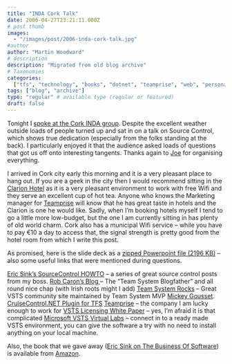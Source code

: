 ```yaml
---
title: "INDA Cork Talk"
date: 2006-04-27T23:21:11.000Z
# post thumb
images:
  - "/images/post/2006-inda-cork-talk.jpg"
#author
author: "Martin Woodward"
# description
description: "Migrated from old blog archive"
# Taxonomies
categories:
  ["tfs", "technology", "books", "dotnet", "teamprise", "web", "personal"]
tags: ["blog", "archive"]
type: "regular" # available type (regular or featured)
draft: false
---
```


Tonight I [spoke at the Cork INDA group](http://www.developers.ie/session.aspx?s=47). Despite the excellent weather outside loads of people turned up and sat in on a talk on Source Control, which shows true dedication (especially from the folks standing at the back). I particularly enjoyed it that the audience asked loads of questions that got us off onto interesting tangents. Thanks again to [Joe](http://developers.ie/blogs/joegill/) for organising everything.

I arrived in Cork city early this morning and it is a very pleasant place to hang out. If you are a geek in the city then I would recommend sitting in the [Clarion Hotel](http://www.clarioncork.com/) as it is a very pleasant environment to work with free Wifi and they serve an excellent cup of hot tea. Anyone who knows the Marketing manager for [Teamprise](http://www.teamprise.com/) will know that he has great taste in hotels and the Clarion is one he would like. Sadly, when I’m booking hotels myself I tend to go a little more low-budget, but the one I am currently sitting in has plenty of old world charm. Cork also has a municipal Wifi service – while you have to pay €10 a day to access that, the signal strength is pretty good from the hotel room from which I write this post.

As promised, here is the slide deck as a [zipped Powerpoint file (2196 KB)](http://www.woodwardweb.com/blog/SourceControl101WithTFS_CORK.zip) – also some useful links that were mentioned during questions.

[Eric Sink’s SourceControl HOWTO](http://software.ericsink.com/scm/source_control.html) – a series of great source control posts from my boss.
[Rob Caron’s Blog ](http://blogs.msdn.com/robcaron/default.aspx)– The “Team System Blogfather” and all round nice chap (with Irish roots might I add)
[Team System Rocks](http://teamsystemrocks.com/default.aspx) – Great VSTS community site maintained by Team System MVP [Mickey Gousset](http://teamsystemrocks.com/blogs/mickey_gousset/default.aspx).
[CruiseControl.NET Plugin for TFS](http://vstsplugins.sourceforge.net/)
[Teamprise](http://www.teamprise.com/) – the company I am lucky enough to work for
[VSTS Licensing White Paper](http://www.microsoft.com/downloads/details.aspx?familyid=1FA86E00-F0A3-4290-9DA9-6E0378A3A3C5&displaylang=en) – yes, I’m afraid it is that complicated
[Microsoft VSTS Virtual Labs](http://www.microsoftvirtuallabs.com/express/registration.aspx?LabId=5ede642a-f4e7-4c3a-8d5b-82d3d7540a19) – connect in to a ready made VSTS environment, you can give the software a try with no need to install anything on your local machine.

Also, the book that we gave away ([Eric Sink on The Business Of Software](http://www.amazon.co.uk/exec/obidos/ASIN/1590596234/woodwardwebcom)) is available from [Amazon](http://www.amazon.co.uk/exec/obidos/ASIN/1590596234/woodwardwebcom).
